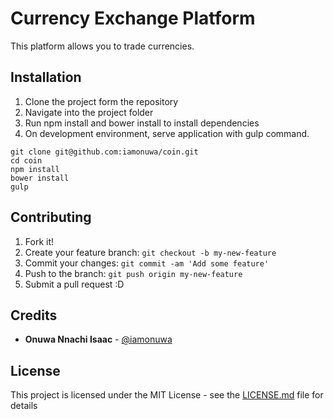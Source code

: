# Currency Exchange Platform

This platform allows you to trade currencies.

## Installation

1. Clone the project form the repository
2. Navigate into the project folder
3. Run npm install and bower install to install dependencies
4. On development environment, serve application with gulp command.

```
git clone git@github.com:iamonuwa/coin.git
cd coin
npm install
bower install
gulp

```

## Contributing

1. Fork it!
2. Create your feature branch: `git checkout -b my-new-feature`
3. Commit your changes: `git commit -am 'Add some feature'`
4. Push to the branch: `git push origin my-new-feature`
5. Submit a pull request :D

## Credits

* **Onuwa Nnachi Isaac** - [@iamonuwa](https://twitter.com/iamonuwa)

## License

This project is licensed under the MIT License - see the [LICENSE.md](LICENSE.md) file for details

